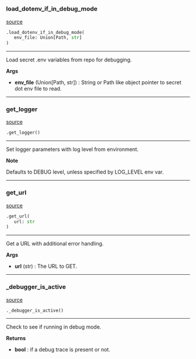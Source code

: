 #

### load_dotenv_if_in_debug_mode

[source](https://github.com/EnviDat/envidat-python-utils/blob/main/../envidat/utils.py/#L26)

```python
.load_dotenv_if_in_debug_mode(
   env_file: Union[Path, str]
)
```

---

Load secret .env variables from repo for debugging.

**Args**

- **env_file** (Union[Path, str]) : String or Path like object pointer to
  secret dot env file to read.

---

### get_logger

[source](https://github.com/EnviDat/envidat-python-utils/blob/main/../envidat/utils.py/#L68)

```python
.get_logger()
```

---

Set logger parameters with log level from environment.

**Note**

Defaults to DEBUG level, unless specified by LOG_LEVEL env var.

---

### get_url

[source](https://github.com/EnviDat/envidat-python-utils/blob/main/../envidat/utils.py/#L156)

```python
.get_url(
   url: str
)
```

---

Get a URL with additional error handling.

**Args**

- **url** (str) : The URL to GET.

---

### \_debugger_is_active

[source](https://github.com/EnviDat/envidat-python-utils/blob/main/../envidat/utils.py/#L16)

```python
._debugger_is_active()
```

---

Check to see if running in debug mode.

**Returns**

- **bool** : if a debug trace is present or not.
